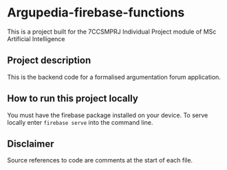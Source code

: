 # Argupedia-firebase-functions
This is a project built for the 7CCSMPRJ Individual Project module of MSc Artificial Intelligence
## Project description
This is the backend code for a formalised argumentation forum application.
## How to run this project locally
You must have the firebase package installed on your device. To serve locally enter `firebase serve` into the command line.
## Disclaimer
Source references to code are comments at the start of each file.
